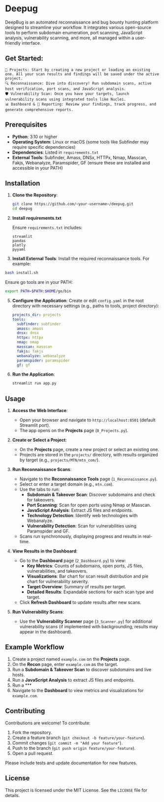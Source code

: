 # Deepug

DeepBug is an automated reconnaissance and bug bounty hunting platform designed to streamline your workflow. It integrates various open-source tools to perform subdomain enumeration, port scanning, JavaScript analysis, vulnerability scanning, and more, all managed within a user-friendly interface.
## Get Started:

    📂 Projects: Start by creating a new project or loading an existing one. All your scan results and findings will be saved under the active project.
    🔍 Reconnaissance: Dive into discovery! Run subdomain scans, active host verification, port scans, and JavaScript analysis.
    🛡️ Vulnerability Scan: Once you have your targets, launch vulnerability scans using integrated tools like Nuclei.
    📊 Dashboard & 📄 Reporting: Review your findings, track progress, and generate comprehensive reports.


## Prerequisites

- **Python**: 3.10 or higher
- **Operating System**: Linux or macOS (some tools like Subfinder may require specific dependencies)
- **Dependencies**: Listed in `requirements.txt`
- **External Tools**: Subfinder, Amass, DNSx, HTTPx, Nmap, Masscan, Fakjs, Webanalyze, Paramspider, GF (ensure these are installed and accessible in your PATH)

## Installation

1. **Clone the Repository**:
   ```bash
   git clone https://github.com/<your-username>/deepug.git
   cd deepug
   ```
2. **Install requirements.txt**

   Ensure `requirements.txt` includes:
   ```text
   streamlit
   pandas
   plotly
   pyyaml
   ```

4. **Install External Tools**:
   Install the required reconnaissance tools. For example:
  ```bash
bash install.sh
   ```

   Ensure go tools are in your PATH:
   ```bash
   export PATH=$PATH:$HOME/go/bin
   ```

5. **Configure the Application**:
   Create or edit `config.yaml` in the root directory with necessary settings (e.g., paths to tools, project directory):
   ```yaml
   projects_dir: projects
   tools:
     subfinder: subfinder
     amass: amass
     dnsx: dnsx
     httpx: httpx
     nmap: nmap
     masscan: masscan
     fakjs: fakjs
     webanalyze: webanalyze
     paramspider: paramspider
     gf: gf
   ```

6. **Run the Application**:
   ```bash
   streamlit run app.py
   ```

## Usage

1. **Access the Web Interface**:
   - Open your browser and navigate to `http://localhost:8501` (default Streamlit port).
   - The app opens on the **Projects** page (`0_Projects.py`).

2. **Create or Select a Project**:
   - On the **Projects** page, create a new project or select an existing one.
   - Projects are stored in the `projects/` directory, with results organized by target (e.g., `projects/MTN/mtn_com/`).

3. **Run Reconnaissance Scans**:
   - Navigate to the **Reconnaissance Tools** page (`1_Reconnaissance.py`).
   - Select or enter a target domain (e.g., `mtn.com`).
   - Use the tabs to run:
     - **Subdomain & Takeover Scan**: Discover subdomains and check for takeovers.
     - **Port Scanning**: Scan for open ports using Nmap or Masscan.
     - **JavaScript Analysis**: Extract JS files and endpoints.
     - **Technology Detection**: Identify web technologies with Webanalyze.
     - **Vulnerability Detection**: Scan for vulnerabilities using Paramspider and GF.
   - Scans run synchronously, displaying progress and results in real-time.

4. **View Results in the Dashboard**:
   - Go to the **Dashboard** page (`2_Dashboard.py`) to view:
     - **Key Metrics**: Counts of subdomains, open ports, JS files, vulnerabilities, and takeovers.
     - **Visualizations**: Bar chart for scan result distribution and pie chart for vulnerability severity.
     - **Target Overview**: Summary of results per target.
     - **Detailed Results**: Expandable sections for each scan type and target.
   - Click **Refresh Dashboard** to update results after new scans.

5. **Run Vulnerability Scans**:
   - Use the **Vulnerability Scanner** page (`3_Scanner.py`) for additional vulnerability scans (if implemented with backgrounding, results may appear in the dashboard).

## Example Workflow

1. Create a project named `example.com` on the **Projects** page.
2. On the **Recon** page, enter `example.com` as the target.
3. Run a **Subdomain & Takeover Scan** to discover subdomains and live hosts.
4. Run a **JavaScript Analysis** to extract JS files and endpoints.
5. Run a ***
6. Navigate to the **Dashboard** to view metrics and visualizations for `example.com`.



## Contributing

Contributions are welcome! To contribute:
1. Fork the repository.
2. Create a feature branch (`git checkout -b feature/your-feature`).
3. Commit changes (`git commit -m "Add your feature"`).
4. Push to the branch (`git push origin feature/your-feature`).
5. Open a pull request.

Please include tests and update documentation for new features.

## License

This project is licensed under the MIT License. See the `LICENSE` file for details.
